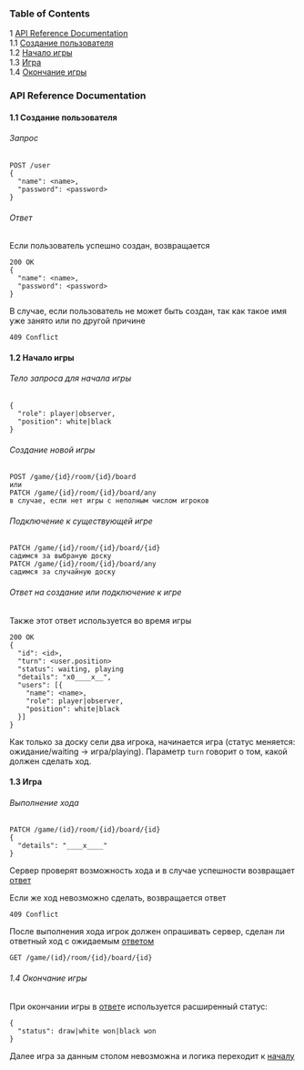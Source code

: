 ### Table of Contents
1 [API Reference Documentation](#api-reference-documentation)  
  1.1 [Создание пользователя](#11-создание-пользователя)    
  1.2 [Начало игры](#12-начало-игры)  
  1.3 [Игра](#13-игра)  
  1.4 [Окончание игры](#14-окончание-игры)  

### API Reference Documentation
#### 1.1 Создание пользователя
###### Запрос
```
POST /user
{
  "name": <name>,
  "password": <password>
}
```
###### Ответ
Если пользователь успешно создан, возвращается
```
200 OK
{
  "name": <name>,
  "password": <password>
}
```

В случае, если пользователь не может быть создан, так как такое имя уже занято или по другой причине
```
409 Conflict
```

#### 1.2 Начало игры

###### Тело запроса для начала игры
```
{
  "role": player|observer,
  "position": white|black
}
```

###### Создание новой игры
```
POST /game/{id}/room/{id}/board
или
PATCH /game/{id}/room/{id}/board/any
в случае, если нет игры с неполным числом игроков
```

######  Подключение к существующей игре
```
PATCH /game/{id}/room/{id}/board/{id}
садимся за выбраную доску
PATCH /game/{id}/room/{id}/board/any
садимся за случайную доску
```

###### Ответ на создание или подключение к игре
Также этот ответ используется во время игры
```
200 OK
{
  "id": <id>,
  "turn": <user.position> 
  "status": waiting, playing
  "details": "x0____x__",
  "users": [{
    "name": <name>,
    "role": player|observer,
    "position": white|black
  }]
}
```

Как только за доску сели два игрока, начинается игра (статус меняется: ожидание/waiting -> игра/playing).
Параметр `turn` говорит о том, какой должен сделать ход.

#### 1.3 Игра

###### Выполнение хода
```
PATCH /game/(id}/room/{id}/board/{id}
{
  "details": "____x____"
}
```
Сервер проверят возможность хода и в случае успешности возвращает [ответ](#ответ-на-создание-или-подключение-к-игре)

Если же ход невозможно сделать, возвращается ответ
```
409 Conflict
```

После выполнения хода игрок должен опрашивать сервер, сделан ли ответный ход с ожидаемым [ответом](#ответ-на-создание-или-подключение-к-игре)
```
GET /game/(id}/room/{id}/board/{id}
```

###### 1.4 Окончание игры

При окончании игры в [ответ](#ответ-на-создание-или-подключение-к-игре)e используется расширенный статус:
```
{
  "status": draw|white won|black won
}  
```
Далее игра за данным столом невозможна и логика переходит к [началу](#12-начало-игры)






